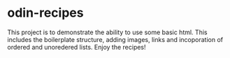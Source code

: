 # odin-recipes
This project is to demonstrate the ability to use some basic html. 
This includes the boilerplate structure, adding images, links and incoporation of ordered and unoredered lists. 
Enjoy the recipes!